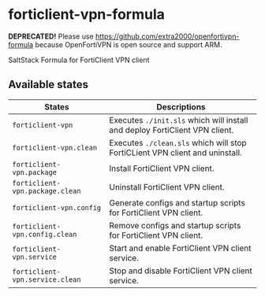 # forticlient-vpn-formula

**DEPRECATED!** Please use https://github.com/extra2000/openfortivpn-formula because OpenFortiVPN is open source and support ARM.

SaltStack Formula for FortiClient VPN client


## Available states

| States | Descriptions |
| ------ | ------------ |
| `forticlient-vpn` | Executes `./init.sls` which will install and deploy FortiClient VPN client. |
| `forticlient-vpn.clean` | Executes `./clean.sls` which will stop FortiCLient VPN client and uninstall. |
| `forticlient-vpn.package` | Install FortiClient VPN client. |
| `forticlient-vpn.package.clean` | Uninstall FortiClient VPN client. |
| `forticlient-vpn.config` | Generate configs and startup scripts for FortiClient VPN client. |
| `forticlient-vpn.config.clean` | Remove configs and startup scripts for FortiClient VPN client. |
| `forticlient-vpn.service` | Start and enable FortiClient VPN client service. |
| `forticlient-vpn.service.clean` | Stop and disable FortiClient VPN client service. |
